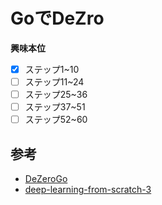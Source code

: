 # GoでDeZro

**興味本位**

- [x] ステップ1~10
- [ ] ステップ11~24
- [ ] ステップ25~36
- [ ] ステップ37~51
- [ ] ステップ52~60

## 参考

- [DeZeroGo](https://github.com/qua-tkmax/dezerogo)
- [deep-learning-from-scratch-3](https://github.com/oreilly-japan/deep-learning-from-scratch-3)
